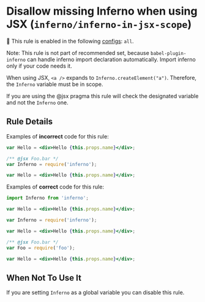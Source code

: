 # Disallow missing Inferno when using JSX (`inferno/inferno-in-jsx-scope`)

<!-- end auto-generated rule header -->

💼 This rule is enabled in the following [configs](https://github.com/infernojs/eslint-plugin-inferno#shareable-configurations): `all`.

Note:
This rule is not part of recommended set, because `babel-plugin-inferno` can handle inferno import declaration automatically.
Import inferno only if your code needs it.

When using JSX, `<a />` expands to `Inferno.createElement("a")`. Therefore, the `Inferno` variable must be in scope.

If you are using the @jsx pragma this rule will check the designated variable and not the `Inferno` one.

## Rule Details

Examples of **incorrect** code for this rule:

```jsx
var Hello = <div>Hello {this.props.name}</div>;
```

```jsx
/** @jsx Foo.bar */
var Inferno = require('inferno');

var Hello = <div>Hello {this.props.name}</div>;
```

Examples of **correct** code for this rule:

```jsx
import Inferno from 'inferno';

var Hello = <div>Hello {this.props.name}</div>;
```

```jsx
var Inferno = require('inferno');

var Hello = <div>Hello {this.props.name}</div>;
```

```jsx
/** @jsx Foo.bar */
var Foo = require('foo');

var Hello = <div>Hello {this.props.name}</div>;
```

## When Not To Use It

If you are setting `Inferno` as a global variable you can disable this rule.
